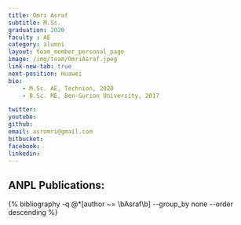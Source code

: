```yaml
---
title: Omri Asraf
subtitle: M.Sc. 
graduation: 2020
faculty : AE
category: alumni
layout: team_member_personal_page
image: /img/team/OmriAsraf.jpeg
link-new-tab: true
next-position: Huawei 
bio:
    - M.Sc. AE, Technion, 2020
    - B.Sc. ME, Ben-Gurion University, 2017

twitter: 
youtube: 
github: 
email: asromri@gmail.com
bitbucket: 
facebook: 
linkedin:
---
```


## ANPL Publications:

{% bibliography -q @*[author ~= \bAsraf\b] --group_by none --order descending %}

